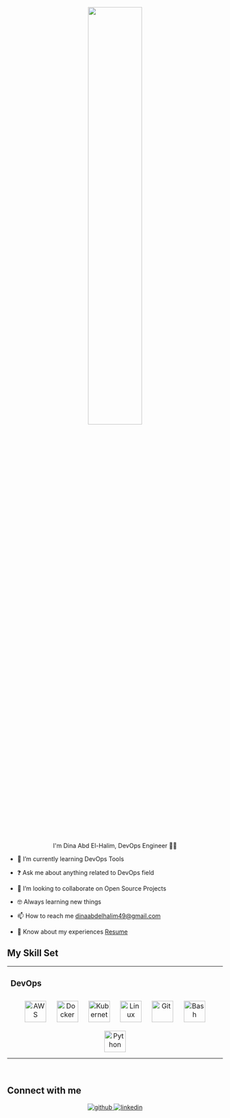 <div align="center">
<img src="https://rishavanand.github.io/static/images/greetings.gif" align="center" style="width: 50%" />
</div>  

<div align="center">I'm Dina Abd El-Halim, DevOps Engineer 👨‍💻</div>  


- 🌱 I’m currently learning DevOps Tools

- ❓ Ask me about anything related to DevOps field

- 💞️ I’m looking to collaborate on Open Source Projects

- 🤓 Always learning new things

- 📫 How to reach me dinaabdelhalim49@gmail.com

- 📄 Know about my experiences <a href="https://drive.google.com/file/d/11-9gx2zOeQOZ9kKK4fMHAoM4fnrmLLdW/view?usp=sharing">Resume</a>
 

<!---
Dinahalem/Dinahalem is a ✨ special ✨ repository because its `README.md` (this file) appears on your GitHub profile.
You can click the Preview link to take a look at your changes.
--->


## My Skill Set  
<table><tr><td valign="top" width="33%">
  
  ### DevOps  
<div align="center">  
<img style="margin: 10px" src="https://profilinator.rishav.dev/skills-assets/amazonwebservices-original-wordmark.svg" alt="AWS" height="50" />  
<img style="margin: 10px" src="skills-assets/docker-icon.svg" alt="Docker" height="50" />  
<img style="margin: 10px" src="https://profilinator.rishav.dev/skills-assets/kubernetes-icon.svg" alt="Kubernetes" height="50" />  
<img style="margin: 10px" src="https://profilinator.rishav.dev/skills-assets/linux-original.svg" alt="Linux" height="50" />  
<img style="margin: 10px" src="https://profilinator.rishav.dev/skills-assets/git-scm-icon.svg" alt="Git" height="50" />  
<img style="margin: 10px" src="https://profilinator.rishav.dev/skills-assets/gnu_bash-icon.svg" alt="Bash" height="50" />
<img style="margin: 10px" src="https://profilinator.rishav.dev/skills-assets/python-icon.svg" alt="Python" height="50" /> 
</div>

</td></tr></table>  

<br/>  


## Connect with me  
<div align="center">
<a href="https://github.com/Dinahalem" target="_blank">
<img src=https://img.shields.io/badge/github-%2324292e.svg?&style=for-the-badge&logo=github&logoColor=white alt=github style="margin-bottom: 5px;" />
</a>
<a href="https://www.linkedin.com/in/dina-abd-elhalim-414659217" target="_blank">
<img src=https://img.shields.io/badge/linkedin-%231E77B5.svg?&style=for-the-badge&logo=linkedin&logoColor=white alt=linkedin style="margin-bottom: 5px;" />
</a>  
 
  
  
